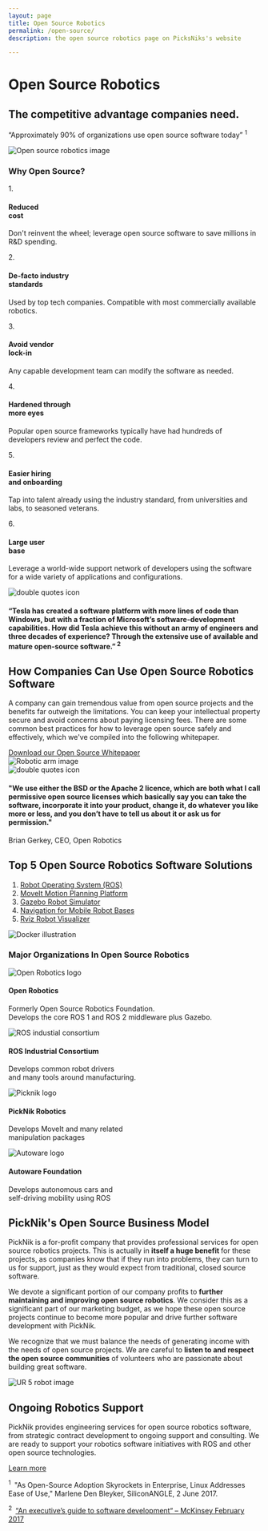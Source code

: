 ```yaml
---
layout: page
title: Open Source Robotics
permalink: /open-source/
description: the open source robotics page on PicksNiks's website

---
```

<div class="container">
    <div class="moveit-section-main">
        <div class="row justify-content-center">
            <div class="col-12">
                <h1 class="ros-section-main-title">Open Source Robotics</h1>
                <h2 class="ros-section-sub-title">The competitive advantage companies need.</h2>
                <div class="open-source-label-info">
                  <p>
                    “Approximately 90% of organizations use open source software today”
                    <sup class="text-green">1</sup>
                  </p>
                </div>
                <img class="moveit-section-main-image open-source-main-image" src="/assets/images/open-source.png" alt="Open source robotics image">
            </div>
        </div>
    </div>
</div>
<div class="container-fluid bg-grey">
  <div class="container block-padding-100">
    <div class="row align-items-center text-center">
        <div class="col-12 mb-5">
          <h3 class="moveit-section__title mb-4">Why Open Source?</h3>
        </div>
        <div class="col-12 col-lg-4">
            <div class="moveit-section">
                <div class="moveit-section__number moveit-section__number--white">1.</div>
                <div class="moveit-section__content">
                  <h4>
                    Reduced<br/>cost
                  </h4>
                  <p class="moveit-section__why-paragraph">
                    Don't reinvent the wheel; leverage open source software to save millions in R&D spending.
                  </p>
                </div>
            </div>
        </div>
        <div class="col-12 col-lg-4">
            <div class="moveit-section">
                <div class="moveit-section__number moveit-section__number--white">2.</div>
                <div class="moveit-section__content">
                  <h4>De-facto industry<br/>standards</h4>
                  <p class="moveit-section__why-paragraph">
                    Used by top tech companies. Compatible with most commercially available robotics.
                  </p>
                </div>
            </div>
        </div>
        <div class="col-12 col-lg-4">
            <div class="moveit-section">
                <div class="moveit-section__number moveit-section__number--white">3.</div>
                <div class="moveit-section__content">
                  <h4>Avoid vendor<br/>lock-in</h4>
                  <p class="moveit-section__why-paragraph">
                    Any capable development team can modify the software as needed.
                  </p>
                </div>
            </div>
        </div>
        <div class="col-12 col-lg-4">
            <div class="moveit-section">
                <div class="moveit-section__number moveit-section__number--white">4.</div>
                <div class="moveit-section__content">
                  <h4>Hardened through<br/>more eyes</h4>
                  <p class="moveit-section__why-paragraph">
                    Popular open source frameworks typically have had hundreds of developers review and perfect the code.
                  </p>
                </div>
            </div>
        </div>
        <div class="col-12 col-lg-4">
            <div class="moveit-section">
                <div class="moveit-section__number moveit-section__number--white">5.</div>
                <div class="moveit-section__content">
                  <h4>Easier hiring<br/>and onboarding</h4>
                  <p class="moveit-section__why-paragraph">
                    Tap into talent already using the industry standard, from universities and labs, to seasoned veterans.
                  </p>
                </div>
            </div>
        </div>
        <div class="col-12 col-lg-4">
            <div class="moveit-section">
                <div class="moveit-section__number moveit-section__number--white">6.</div>
                <div class="moveit-section__content">
                  <h4>Large user<br/>base</h4>
                  <p class="moveit-section__why-paragraph">
                    Leverage a world-wide support network of developers using the software for a wide variety of applications and configurations.
                  </p>
                </div>
            </div>
        </div>
    </div>
    <div class="row align-items-center">
      <div class="col-12">
        <div class="block-section moveit-section--review ros-section--review mt-100">
          <img class="moveit-section--review__icon" src="/assets/images/quotes.png" alt="double quotes icon">
          <h4 class="moveit-section--review__title text-center text-white">
            “Tesla has created a software platform with more lines of code than Windows, but with a fraction of Microsoft’s software-development capabilities. How did Tesla achieve this without an army of engineers and three decades of experience? Through the extensive use of available and mature open-source software.”<sup class="text-green"> 2</sup>
          </h4>
        </div>
      </div>
    </div>  
  </div>
</div>
<div class="container-fluid">
  <div class="container block-padding-120">
    <div class="row align-items-center">
      <div class="col-12 col-lg-6">
        <div class="moveit-section">
          <h2 class="moveit-section__title">How Companies Can Use Open Source Robotics Software</h2>
          <div class="moveit-section__content">
            <p>
              A company can gain tremendous value from open source projects and the benefits far outweigh the limitations. You can keep your intellectual property secure and avoid concerns about paying licensing fees. There are some common best practices for how to leverage open source safely and effectively, which we've compiled into the following whitepaper.
            </p>
            <a class="btn mt-3 text-uppercase text-center" href="/docs/PickNik-Open-Source-Robotics-Intellectual-Property.pdf" target="_blank">Download our Open Source Whitepaper</a>
          </div>
        </div>
      </div>
      <img class="open-source-robotic-arm" src="/assets/images/robotic-arm2.png" alt="Robotic arm image">
    </div>
    <div class="row align-items-center">
      <div class="col-12">
        <div class="block-section moveit-section--review mt-100">
          <img class="moveit-section--review__icon" src="/assets/images/quotes.png" alt="double quotes icon">
          <h4 class="moveit-section--review__title text-center text-white">
            "We use either the BSD or the Apache 2 licence, which are both what I call permissive open source licenses which basically say you can take the software, incorporate it into your product, change it, do whatever you like more or less, and you don’t have to tell us about it or ask us for permission."
          </h4>
          <p class="moveit-section--review__author">Brian Gerkey, CEO, Open Robotics</p>
        </div>
      </div>
    </div>  
  </div>
</div>
<div class="container-fluid bg-grey">
  <div class="container block-padding-120">
    <div class="row align-items-center">
      <div class="col-12 col-lg-6">
        <div class="moveit-section">
          <h2 class="moveit-section__title">Top 5 Open Source Robotics Software Solutions</h2>
          <div class="moveit-section__content">
            <ol class="list-number">
              <li>
                <a href="/ros">
                  Robot Operating System (ROS)
                </a>
              </li>
              <li>
                <a href="/moveit">
                  MoveIt Motion Planning Platform
                </a>
              </li>
              <li>
                <a href="http://gazebosim.org/" target="_blank">
                  Gazebo Robot Simulator
                </a>
              </li>
              <li>
                <a href="https://navigation.ros.org/" target="_blank">
                  Navigation for Mobile Robot Bases
                </a>
              </li>
              <li>
                <a href="https://github.com/ros-visualization/rviz" target="_blank">              
                  Rviz Robot Visualizer
                </a>  
              </li>
            </ol>
          </div>
        </div>
      </div>
      <div class="col-12 col-lg-5 offset-lg-1">
        <img class="block-section__img" src="/assets/images/docker-illustration.png" alt="Docker illustration">
      </div>  
    </div>
  </div>
</div>
<div class="container block-padding-100">
    <div class="row align-items-center justify-content-center text-center">
        <div class="col-sm-12 mb-3">
          <h3 class="block-section__title mb-5">Major Organizations In Open Source Robotics</h3>
        </div>
        <div class="open-source-organizations open-source-2">
          <img src="/assets/images/open-robotics-logo.png" alt="Open Robotics logo" />
          <h4>Open Robotics</h4>
          <p>Formerly Open Source Robotics Foundation.<br/>Develops the core ROS 1 and ROS 2 middleware plus Gazebo.</p>
        </div>
        <div class="open-source-organizations open-source-2">
          <img src="/assets/images/ros-industrial-consortium.png" alt="ROS industial consortium" />
          <h4>ROS Industrial Consortium</h4>
          <p>Develops common robot drivers<br/>and many tools around manufacturing.</p>
        </div>
        <div class="open-source-organizations open-source-2">
          <img src="/assets/images/logo.jpg" alt="Picknik logo" />
          <h4>PickNik Robotics</h4>
          <p>Develops MoveIt and many related<br/>manipulation packages</p>
        </div>
        <div class="open-source-organizations open-source-2">
          <img src="/assets/images/autoware-logo.webp" alt="Autoware logo" />
          <h4>Autoware Foundation</h4>
          <p>Develops autonomous cars and<br/>self-driving mobility using ROS</p>
        </div>
    </div>
</div>
<div class="container-fluid bg-grey">
  <div class="container block-padding-120">
    <div class="row align-items-center justify-content-between">
      <div class="col-12 col-lg-5">
        <div class="moveit-section">
          <h2 class="moveit-section__title">PickNik's Open Source Business Model</h2>
          <div class="moveit-section__content">
            <p>
              PickNik is a for-profit company that provides professional services for open source robotics projects. This is actually in <b>itself a huge benefit
              </b> for these projects, as companies know that if they run into problems, they can turn to us for support, just as they would expect from traditional, closed source software.
            </p>
            <p>
              We devote a significant portion of our company profits to <b>further maintaining and improving open source robotics</b>. We consider this as a significant part of our marketing budget, as we hope these open source projects continue to become more popular and drive further software development with PickNik.
            </p>
            <p>
              We recognize that we must balance the needs of generating income with the needs of open source projects. We are careful to <b>listen to and respect the open source communities</b> of volunteers who are passionate about building great software.
            </p>
          </div>
        </div>
      </div>
      <div class="col-12 col-lg-6">
        <img class="block-section__img" src="/assets/images/ur5-robot.png" alt="UR 5 robot image">
      </div>  
    </div>
  </div>
</div>
<div class="container-fluid open-source-support-bg">
  <div class="container block-padding-80">
    <div class="row align-items-center justify-content-center">
      <div class="col-12 col-lg-8">
        <div class="moveit-section text-center">
          <h2 class="moveit-section__title text-white">Ongoing Robotics Support</h2>
          <div class="moveit-section__content text-white">
            <p>
              PickNik provides engineering services for open source robotics software, from strategic contract development to ongoing support and consulting. We are ready to support your robotics software initiatives with ROS and other open source technologies.
            </p>
            <a href="/services/" class="btn btn-white mt-4 text-uppercase text-center">Learn more</a>
          </div>
        </div>
      </div>
    </div>
  </div>
</div>
<div class="container-fluid bg-blue-dark">
  <div class="container">
    <div class="row align-items-center">
      <div class="col-12">
        <div class="moveit-section ros-info-section">
          <div class="moveit-section__content">
            <p>
              <sup class="text-green">1&nbsp;</sup>
              "As Open-Source Adoption Skyrockets in Enterprise, Linux Addresses Ease of Use," Marlene Den Bleyker, SiliconANGLE, 2 June 2017.
            </p>
            <p class="mt-2">
              <sup class="text-green">2&nbsp;</sup>
              <a href="https://www.mckinsey.com/business-functions/mckinsey-digital/our-insights/an-executives-guide-to-software-development" target="_blank">
                “An executive’s guide to software development“ – McKinsey February 2017
              </a>
            </p>
          </div>
        </div>
      </div>
    </div>
  </div>
</div>
